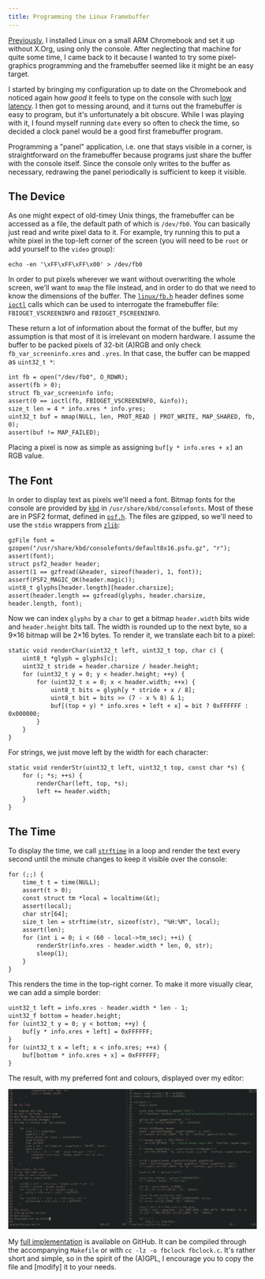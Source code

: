 ```yaml
---
title: Programming the Linux Framebuffer
---
```


[Previously][linux-console],
I installed Linux on a small ARM Chromebook
and set it up without X.Org,
using only the console.
After neglecting that machine
for quite some time,
I came back to it
because I wanted to try some
pixel-graphics programming
and the framebuffer seemed like
it might be an easy target.

I started by
bringing my configuration up to date
on the Chromebook
and noticed again how *good* it feels
to type on the console
with such [low latency].
I then got to messing around,
and it turns out the framebuffer
*is* easy to program,
but it's unfortunately a bit obscure.
While I was playing with it,
I found myself running `date`
every so often to check the time,
so decided a clock panel
would be a good first framebuffer program.

Programming a "panel" application,
i.e. one that stays visible in a corner,
is straightforward on the framebuffer
because programs just share the buffer
with the console itself.
Since the console only writes
to the buffer as necessary,
redrawing the panel periodically
is sufficient to keep it visible.

[linux-console]: /2017/05/05/linux-console.html
[low latency]: https://danluu.com/term-latency/

## The Device

As one might expect of old-timey Unix things,
the framebuffer can be accessed as a file,
the default path of which is `/dev/fb0`.
You can basically just read and write pixel data to it.
For example, try running this
to put a white pixel
in the top-left corner of the screen
(you will need to be `root`
or add yourself to the `video` group):

    echo -en '\xFF\xFF\xFF\x00' > /dev/fb0

In order to put pixels wherever we want
without overwriting the whole screen,
we'll want to `mmap` the file instead,
and in order to do that we need to know
the dimensions of the buffer.
The [`linux/fb.h`] header defines
some [`ioctl`] calls which can be used
to interrogate the framebuffer file:
`FBIOGET_VSCREENINFO` and `FBIOGET_FSCREENINFO`.

These return a lot of information
about the format of the buffer,
but my assumption is that most of it
is irrelevant on modern hardware.
I assume the buffer to be
packed pixels of 32-bit (A)RGB
and only check `fb_var_screeninfo.xres` and `.yres`.
In that case,
the buffer can be mapped
as `uint32_t *`:

    int fb = open("/dev/fb0", O_RDWR);
    assert(fb > 0);
    struct fb_var_screeninfo info;
    assert(0 == ioctl(fb, FBIOGET_VSCREENINFO, &info));
    size_t len = 4 * info.xres * info.yres;
    uint32_t buf = mmap(NULL, len, PROT_READ | PROT_WRITE, MAP_SHARED, fb, 0);
    assert(buf != MAP_FAILED);

Placing a pixel is now as simple as
assigning `buf[y * info.xres + x]`
an RGB value.

[`linux/fb.h`]: https://github.com/torvalds/linux/blob/master/include/uapi/linux/fb.h
[`ioctl`]: http://man7.org/linux/man-pages/man2/ioctl.2.html

## The Font

In order to display text as pixels
we'll need a font.
Bitmap fonts for the console
are provided by [`kbd`]
in `/usr/share/kbd/consolefonts`.
Most of these are in PSF2 format,
defined in [`psf.h`].
The files are gzipped,
so we'll need to use
the `stdio` wrappers from [`zlib`]:

    gzFile font = gzopen("/usr/share/kbd/consolefonts/default8x16.psfu.gz", "r");
    assert(font);
    struct psf2_header header;
    assert(1 == gzfread(&header, sizeof(header), 1, font));
    asserf(PSF2_MAGIC_OK(header.magic));
    uint8_t glyphs[header.length][header.charsize];
    assert(header.length == gzfread(glyphs, header.charsize, header.length, font);

Now we can index `glyphs` by a `char`
to get a bitmap
`header.width` bits wide
and `header.height` bits tall.
The width is rounded up to the next byte,
so a 9×16 bitmap will be 2×16 bytes.
To render it,
we translate each bit
to a pixel:

    static void renderChar(uint32_t left, uint32_t top, char c) {
        uint8_t *glyph = glyphs[c];
        uint32_t stride = header.charsize / header.height;
        for (uint32_t y = 0; y < header.height; ++y) {
            for (uint32_t x = 0; x < header.width; ++x) {
                uint8_t bits = glyph[y * stride + x / 8];
                uint8_t bit = bits >> (7 - x % 8) & 1;
                buf[(top + y) * info.xres + left + x] = bit ? 0xFFFFFF : 0x000000;
            }
        }
    }

For strings,
we just move left
by the width for each character:

    static void renderStr(uint32_t left, uint32_t top, const char *s) {
        for (; *s; ++s) {
            renderChar(left, top, *s);
            left += header.width;
        }
    }

[`kbd`]: http://kbd-project.org
[`psf.h`]: https://github.com/legionus/kbd/blob/master/src/psf.h
[`zlib`]: http://zlib.net

## The Time

To display the time,
we call [`strftime`] in a loop
and render the text every second
until the minute changes
to keep it visible over the console:

    for (;;) {
        time_t t = time(NULL);
        assert(t > 0);
        const struct tm *local = localtime(&t);
        assert(local);
        char str[64];
        size_t len = strftime(str, sizeof(str), "%H:%M", local);
        assert(len);
        for (int i = 0; i < (60 - local->tm_sec); ++i) {
            renderStr(info.xres - header.width * len, 0, str);
            sleep(1);
        }
    }

This renders the time
in the top-right corner.
To make it more visually clear,
we can add a simple border:

    uint32_t left = info.xres - header.width * len - 1;
    uint32_f bottom = header.height;
    for (uint32_t y = 0; y < bottom; ++y) {
        buf[y * info.xres + left] = 0xFFFFFF;
    }
    for (uint32_t x = left; x < info.xres; ++x) {
        buf[bottom * info.xres + x] = 0xFFFFFF;
    }

The result,
with my preferred font
and colours,
displayed over my editor:

[![Editor with clock](/image/fbclock.png)](/image/fbclock.png)

My [full implementation] is available
on GitHub.
It can be compiled through the accompanying `Makefile`
or with `cc -lz -o fbclock fbclock.c`.
It's rather short and simple,
so in the spirit of the (A)GPL,
I encourage you to copy the file
and [modify] it to your needs.

[`strftime`]: http://man7.org/linux/man-pages/man3/strftime.3.html
[full implementation]: https://github.com/programble/dotfiles/blob/master/bin/fbclock.c
